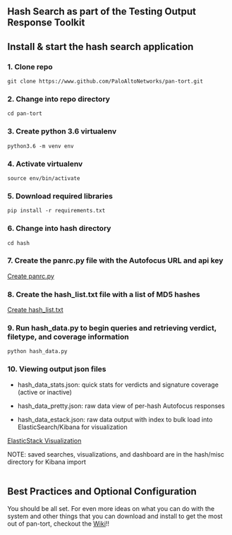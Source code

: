 ## Hash Search as part of the Testing Output Response Toolkit


## Install & start the hash search application
### 1. Clone repo
```git clone https://www.github.com/PaloAltoNetworks/pan-tort.git```
<br/>
### 2. Change into repo directory
```cd pan-tort```
<br/>
### 3. Create python 3.6 virtualenv
```python3.6 -m venv env```
<br/>
### 4. Activate virtualenv
```source env/bin/activate```
<br/>
### 5. Download required libraries
```pip install -r requirements.txt```
<br/>
### 6. Change into hash directory
```cd hash```
<br/>
### 7. Create the panrc.py file with the Autofocus URL and api key
[Create panrc.py](https://github.com/PaloAltoNetworks/pan-tort/wiki/panrc)
<br/>
### 8. Create the hash_list.txt file with a list of MD5 hashes
[Create hash_list.txt](https://github.com/PaloAltoNetworks/pan-tort/wiki/hash_list)
<br/>
### 9. Run hash_data.py to begin queries and retrieving verdict, filetype, and coverage information
```python hash_data.py```
<br/>
### 10. Viewing output json files
* hash_data_stats.json:  quick stats for verdicts and signature coverage (active or inactive)

* hash_data_pretty.json:  raw data view of per-hash Autofocus responses

* hash_data_estack.json:  raw data output with index to bulk load into ElasticSearch/Kibana for visualization

[ElasticStack Visualization](https://github.com/PaloAltoNetworks/pan-tort/wiki/elasticStack)

NOTE: saved searches, visualizations, and dashboard are in the hash/misc directory for Kibana import
<br/><br/>
## Best Practices and Optional Configuration
You should be all set.  For even more ideas on what you can do with the system and other things that you can download and install to get the most out of pan-tort, checkout the [Wiki](https://github.com/PaloAltoNetworks/pan-tort/wiki/overview)!!